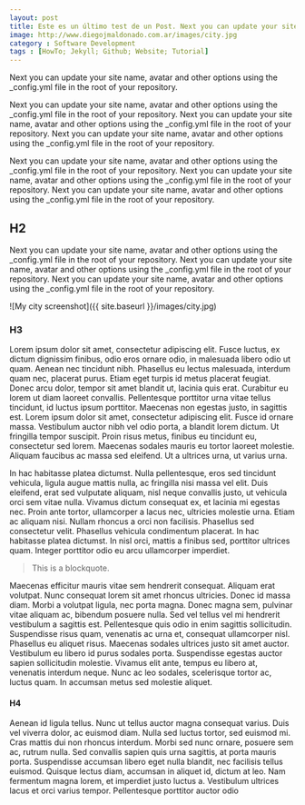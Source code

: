 ```yaml
---
layout: post
title: Este es un último test de un Post. Next you can update your site name, avatar and other options using
image: http://www.diegojmaldonado.com.ar/images/city.jpg
category : Software Development
tags : [HowTo; Jekyll; Github; Website; Tutorial]
---
```


Next you can update your site name, avatar and other options using the _config.yml file in the root of your repository.

Next you can update your site name, avatar and other options using the _config.yml file in the root of your repository.
Next you can update your site name, avatar and other options using the _config.yml file in the root of your repository.
Next you can update your site name, avatar and other options using the _config.yml file in the root of your repository.


Next you can update your site name, avatar and other options using the _config.yml file in the root of your repository.
Next you can update your site name, avatar and other options using the _config.yml file in the root of your repository.
Next you can update your site name, avatar and other options using the _config.yml file in the root of your repository.

## H2
Next you can update your site name, avatar and other options using the _config.yml file in the root of your repository.
Next you can update your site name, avatar and other options using the _config.yml file in the root of your repository.
Next you can update your site name, avatar and other options using the _config.yml file in the root of your repository.

![My city screenshot]({{ site.baseurl }}/images/city.jpg)


### H3
Lorem ipsum dolor sit amet, consectetur adipiscing elit. Fusce luctus, ex dictum dignissim finibus, odio eros ornare odio, in malesuada libero odio ut quam. Aenean nec tincidunt nibh. Phasellus eu lectus malesuada, interdum quam nec, placerat purus. Etiam eget turpis id metus placerat feugiat. Donec arcu dolor, tempor sit amet blandit ut, lacinia quis erat. Curabitur eu lorem ut diam laoreet convallis. Pellentesque porttitor urna vitae tellus tincidunt, id luctus ipsum porttitor. Maecenas non egestas justo, in sagittis est. Lorem ipsum dolor sit amet, consectetur adipiscing elit. Fusce id ornare massa. Vestibulum auctor nibh vel odio porta, a blandit lorem dictum. Ut fringilla tempor suscipit. Proin risus metus, finibus eu tincidunt eu, consectetur sed lorem. Maecenas sodales mauris eu tortor laoreet molestie. Aliquam faucibus ac massa sed eleifend. Ut a ultrices urna, ut varius urna.

In hac habitasse platea dictumst. Nulla pellentesque, eros sed tincidunt vehicula, ligula augue mattis nulla, ac fringilla nisi massa vel elit. Duis eleifend, erat sed vulputate aliquam, nisl neque convallis justo, ut vehicula orci sem vitae nulla. Vivamus dictum consequat ex, et lacinia mi egestas nec. Proin ante tortor, ullamcorper a lacus nec, ultricies molestie urna. Etiam ac aliquam nisi. Nullam rhoncus a orci non facilisis. Phasellus sed consectetur velit. Phasellus vehicula condimentum placerat. In hac habitasse platea dictumst. In nisl orci, mattis a finibus sed, porttitor ultrices quam. Integer porttitor odio eu arcu ullamcorper imperdiet.

> This is a blockquote.


Maecenas efficitur mauris vitae sem hendrerit consequat. Aliquam erat volutpat. Nunc consequat lorem sit amet rhoncus ultricies. Donec id massa diam. Morbi a volutpat ligula, nec porta magna. Donec magna sem, pulvinar vitae aliquam ac, bibendum posuere nulla. Sed vel tellus vel mi hendrerit vestibulum a sagittis est. Pellentesque quis odio in enim sagittis sollicitudin. Suspendisse risus quam, venenatis ac urna et, consequat ullamcorper nisl. Phasellus eu aliquet risus. Maecenas sodales ultrices justo sit amet auctor. Vestibulum eu libero id purus sodales porta. Suspendisse egestas auctor sapien sollicitudin molestie. Vivamus elit ante, tempus eu libero at, venenatis interdum neque. Nunc ac leo sodales, scelerisque tortor ac, luctus quam. In accumsan metus sed molestie aliquet.

#### H4
Aenean id ligula tellus. Nunc ut tellus auctor magna consequat varius. Duis vel viverra dolor, ac euismod diam. Nulla sed luctus tortor, sed euismod mi. Cras mattis dui non rhoncus interdum. Morbi sed nunc ornare, posuere sem ac, rutrum nulla. Sed convallis sapien quis urna sagittis, at porta mauris porta. Suspendisse accumsan libero eget nulla blandit, nec facilisis tellus euismod. Quisque lectus diam, accumsan in aliquet id, dictum at leo. Nam fermentum magna lorem, et imperdiet justo luctus a. Vestibulum ultrices lacus et orci varius tempor. Pellentesque porttitor auctor odio